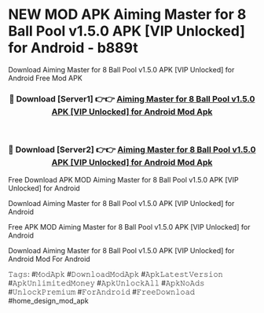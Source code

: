# NEW MOD APK Aiming Master for 8 Ball Pool v1.5.0 APK [VIP Unlocked] for Android - b889t
Download Aiming Master for 8 Ball Pool v1.5.0 APK [VIP Unlocked] for Android Free Mod APK

<div align="center">
<h3>🔴 Download [Server1] 👉👉 <a href="https://apk-comot.site?title=Aiming_Master_for_8_Ball_Pool_v1.5.0_APK_[VIP_Unlocked]_for_Android">Aiming Master for 8 Ball Pool v1.5.0 APK [VIP Unlocked] for Android Mod Apk</a></h3><br>

<h3>🔴 Download [Server2] 👉👉 <a href="https://apk-comot.site?title=Aiming_Master_for_8_Ball_Pool_v1.5.0_APK_[VIP_Unlocked]_for_Android">Aiming Master for 8 Ball Pool v1.5.0 APK [VIP Unlocked] for Android Mod Apk</a></h3>
</div>


Free Download APK MOD Aiming Master for 8 Ball Pool v1.5.0 APK [VIP Unlocked] for Android

Download Aiming Master for 8 Ball Pool v1.5.0 APK [VIP Unlocked] for Android 

Free APK MOD Aiming Master for 8 Ball Pool v1.5.0 APK [VIP Unlocked] for Android 

Download Aiming Master for 8 Ball Pool v1.5.0 APK [VIP Unlocked] for Android Mod For Android

𝚃𝚊𝚐𝚜: #𝙼𝚘𝚍𝙰𝚙𝚔 #𝙳𝚘𝚠𝚗𝚕𝚘𝚊𝚍𝙼𝚘𝚍𝙰𝚙𝚔 #𝙰𝚙𝚔𝙻𝚊𝚝𝚎𝚜𝚝𝚅𝚎𝚛𝚜𝚒𝚘𝚗 #𝙰𝚙𝚔𝚄𝚗𝚕𝚒𝚖𝚒𝚝𝚎𝚍𝙼𝚘𝚗𝚎𝚢 #𝙰𝚙𝚔𝚄𝚗𝚕𝚘𝚌𝚔𝙰𝚕𝚕 #𝙰𝚙𝚔𝙽𝚘𝙰𝚍𝚜 #𝚄𝚗𝚕𝚘𝚌𝚔𝙿𝚛𝚎𝚖𝚒𝚞𝚖 #𝙵𝚘𝚛𝙰𝚗𝚍𝚛𝚘𝚒𝚍 #𝙵𝚛𝚎𝚎𝙳𝚘𝚠𝚗𝚕𝚘𝚊𝚍 #home_design_mod_apk